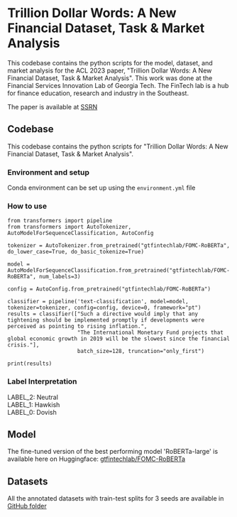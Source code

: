 # Trillion Dollar Words: A New Financial Dataset, Task & Market Analysis

This codebase contains the python scripts for the model, dataset, and market analysis for the ACL 2023 paper, "Trillion Dollar Words: A New Financial Dataset, Task & Market Analysis". This work was done at the Financial Services Innovation Lab of Georgia Tech. The FinTech lab is a hub for finance education, research and industry in the Southeast. 

The paper is available at [SSRN](https://papers.ssrn.com/sol3/papers.cfm?abstract_id=4447632) 

## Codebase

This codebase contains the python scripts for "Trillion Dollar Words: A New Financial Dataset, Task & Market Analysis".

### Environment and setup
Conda environment can be set up using the ``` environment.yml ``` file


### How to use
```
from transformers import pipeline
from transformers import AutoTokenizer, AutoModelForSequenceClassification, AutoConfig

tokenizer = AutoTokenizer.from_pretrained("gtfintechlab/FOMC-RoBERTa", do_lower_case=True, do_basic_tokenize=True)

model = AutoModelForSequenceClassification.from_pretrained("gtfintechlab/FOMC-RoBERTa", num_labels=3)

config = AutoConfig.from_pretrained("gtfintechlab/FOMC-RoBERTa")

classifier = pipeline('text-classification', model=model, tokenizer=tokenizer, config=config, device=0, framework="pt")
results = classifier(["Such a directive would imply that any tightening should be implemented promptly if developments were perceived as pointing to rising inflation.", 
                      "The International Monetary Fund projects that global economic growth in 2019 will be the slowest since the financial crisis."], 
                      batch_size=128, truncation="only_first")

print(results)
```

### Label Interpretation
LABEL_2: Neutral  
LABEL_1: Hawkish  
LABEL_0: Dovish 


## Model
The fine-tuned version of the best performing model 'RoBERTa-large' is available here on Huggingface: [gtfintechlab/FOMC-RoBERTa](https://huggingface.co/gtfintechlab/FOMC-RoBERTa)


## Datasets
All the annotated datasets with train-test splits for 3 seeds are available in [GitHub folder](https://github.com/gtfintechlab/fomc-hawkish-dovish/tree/main/training_data/test-and-training)



